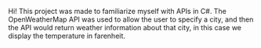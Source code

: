 Hi! This project was made to familiarize myself with APIs in C#. The OpenWeatherMap API was used to allow the user to specify a city, and then the API would return weather information about that city, in this case we display the temperature in farenheit.
